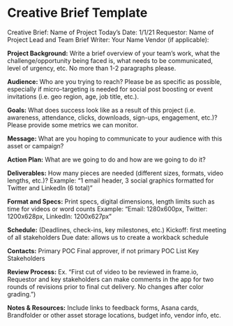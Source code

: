 # Creative Brief Template

Creative Brief: Name of Project
Today’s Date: 1/1/21
Requestor: Name of Project Lead and Team
Brief Writer: Your Name
Vendor (if applicable): 

**Project Background:** Write a brief overview of your team’s work, what the challenge/opportunity being faced  is, what needs to be communicated, level of urgency, etc. No more than 1-2 paragraphs please.

**Audience:** Who are you trying to reach? Please be as specific as possible, especially if micro-targeting is needed for social post boosting or event invitations (i.e. geo region, age, job title, etc.).

**Goals:** What does success look like as a result of this project (i.e. awareness, attendance, clicks, downloads, sign-ups, engagement, etc.)? Please provide some metrics we can monitor.

**Message:** What are you hoping to communicate to your audience with this asset or campaign? 

**Action Plan:** What are we going to do and how are we going to do it?

**Deliverables:**
How many pieces are needed (different sizes, formats, video lengths, etc.)? 
Example: “1 email header, 3 social graphics formatted for Twitter and LinkedIn (6 total)”

**Format and Specs:**
Print specs, digital dimensions, length limits such as time for videos or word counts
Example: “Email: 1280x600px, Twitter: 1200x628px, LinkedIn: 1200x627px”

**Schedule:**  (Deadlines, check-ins, key milestones, etc.)
Kickoff: first meeting of all stakeholders
Due date: allows us to create a workback schedule

**Contacts:**
Primary POC
Final approver, if not primary POC
List Key Stakeholders

**Review Process:** Ex. “First cut of video to be reviewed in frame.io, Requestor and key stakeholders can make comments in the app for two rounds of revisions prior to final cut delivery. No changes after color grading.”)

**Notes & Resources:** Include links to feedback forms, Asana cards, Brandfolder or other asset storage locations, budget info, vendor info, etc.
